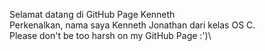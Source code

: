 Selamat datang di GitHub Page Kenneth\
Perkenalkan, nama saya Kenneth Jonathan dari kelas OS C.\
Please don't be too harsh on my GitHub Page :')\
